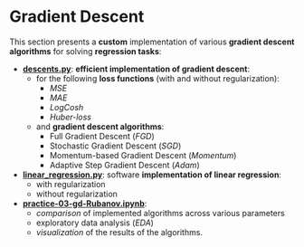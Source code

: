 # Gradient Descent

This section presents a **custom** implementation of various 
**gradient descent algorithms** for solving **regression tasks**:

* **[descents.py](./descents.py)**: **efficient implementation of gradient descent**:
  * for the following **loss functions** (with and without regularization):
    * _MSE_
    * _MAE_
    * _LogCosh_
    * _Huber-loss_
  * and **gradient descent algorithms**:
    * Full Gradient Descent (_FGD_)
    * Stochastic Gradient Descent (_SGD_)
    * Momentum-based Gradient Descent (_Momentum_)
    * Adaptive Step Gradient Descent (_Adam_)
* **[linear_regression.py](./linear_regression.py)**: software **implementation 
of linear regression**:
  * with regularization
  * without regularization
* **[practice-03-gd-Rubanov.ipynb](./practice-03-gd-Rubanov.ipynb)**: 
  * _comparison_ of implemented algorithms across various parameters
  * exploratory data analysis (_EDA_) 
  * _visualization_ of the results of the algorithms.
